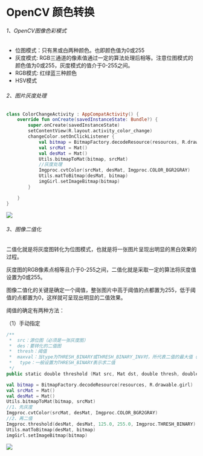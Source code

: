 # OpenCV 颜色转换

###### 1、OpenCV图像色彩模式

- 位图模式：只有黑或白两种颜色。也即颜色值为0或255
- 灰度模式: RGB三通道的像素值通过一定的算法处理后相等。注意位图模式的颜色值为0或255，灰度模式的值介于0-255之间。
- RGB模式: 红绿蓝三种颜色
- HSV模式

###### 2、图片灰度处理

```kotlin
class ColorChangeActivity : AppCompatActivity() {
    override fun onCreate(savedInstanceState: Bundle?) {
        super.onCreate(savedInstanceState)
        setContentView(R.layout.activity_color_change)
        changeColor.setOnClickListener {
            val bitmap = BitmapFactory.decodeResource(resources, R.drawable.girl)
            val srcMat = Mat()
            val desMat = Mat()
            Utils.bitmapToMat(bitmap, srcMat)
            //灰度处理
            Imgproc.cvtColor(srcMat, desMat, Imgproc.COLOR_BGR2GRAY)
            Utils.matToBitmap(desMat, bitmap)
            imgGirl.setImageBitmap(bitmap)
        }

    }
}
```

![](https://gitee.com/sunnnydaydev/my-pictures/raw/master/github/opencv/girl.png)

###### 3、图像二值化

二值化就是将灰度图转化为位图模式，也就是将一张图片呈现出明显的黑白效果的过程。

灰度图的RGB像素点相等且介于0-255之间，二值化就是采取一定的算法将灰度值设置为0或255。

图像二值化的关键是确定一个阈值，整张图片中高于阈值的点都置为255，低于阈值的点都置为0，这样就可呈现出明显的二值效果。

阈值的确定有两种方法：

（1）手动指定

```kotlin
/**
 *  src：源位图（必须是一张灰度图）
 *  des：要转化的二值图
 *  thresh：阈值
 *  maxval：当type为THRESH_BINARY或THRESH_BINARY_INV时，所代表二值的最大值（二值时一般设置为255）
 *   type：一般设置为THRESH_BINARY表示求二值
 */
public static double threshold (Mat src, Mat dst, double thresh, double maxval, int type)
```

```kotlin
val bitmap = BitmapFactory.decodeResource(resources, R.drawable.girl)
val srcMat = Mat()
val desMat = Mat()
Utils.bitmapToMat(bitmap, srcMat)
//1、先灰度
Imgproc.cvtColor(srcMat, desMat, Imgproc.COLOR_BGR2GRAY)
//2、再二值
Imgproc.threshold(desMat, desMat, 125.0, 255.0, Imgproc.THRESH_BINARY)
Utils.matToBitmap(desMat, bitmap)
imgGirl.setImageBitmap(bitmap)
```
![](https://gitee.com/sunnnydaydev/my-pictures/raw/master/github/opencv/img5.png)

              